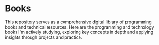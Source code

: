 # Books
This repository serves as a comprehensive digital library of programming books and technical resources. Here are the programming and technology books I'm actively studying, exploring key concepts in depth and applying insights through projects and practice. 
